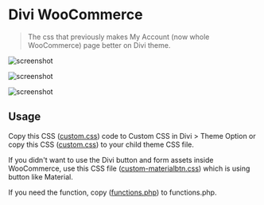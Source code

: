 # Divi WooCommerce
> The css that previously makes My Account (now whole WooCommerce) page better on Divi theme.

![screenshot](https://github.com/izzuddinfz/divi-woomyacc/raw/master/Annotation%202019-04-19%20030003.png)

![screenshot](https://github.com/izzuddinfz/divi-woomyacc/raw/master/Annotation%202019-04-19%20025512.png)

![screenshot](https://github.com/izzuddinfz/divi-woomyacc/raw/master/Annotation%202019-04-19%20025704.png)

## Usage

Copy this CSS ([custom.css](https://github.com/izzuddinfz/divi-woomyacc/blob/master/custom.css)) code to Custom CSS in Divi > Theme Option or copy this CSS ([custom.css](https://github.com/izzuddinfz/divi-woomyacc/blob/master/custom.css)) to your child theme CSS file.

If you didn't want to use the Divi button and form assets inside WooCommerce, use this CSS file ([custom-materialbtn.css](https://github.com/izzuddinfz/divi-woomyacc/blob/master/custom-materialbtn.css)) which is using button like Material.

If you need the function, copy ([functions.php](https://github.com/izzuddinfz/divi-woomyacc/blob/master/functions.php)) to functions.php.
